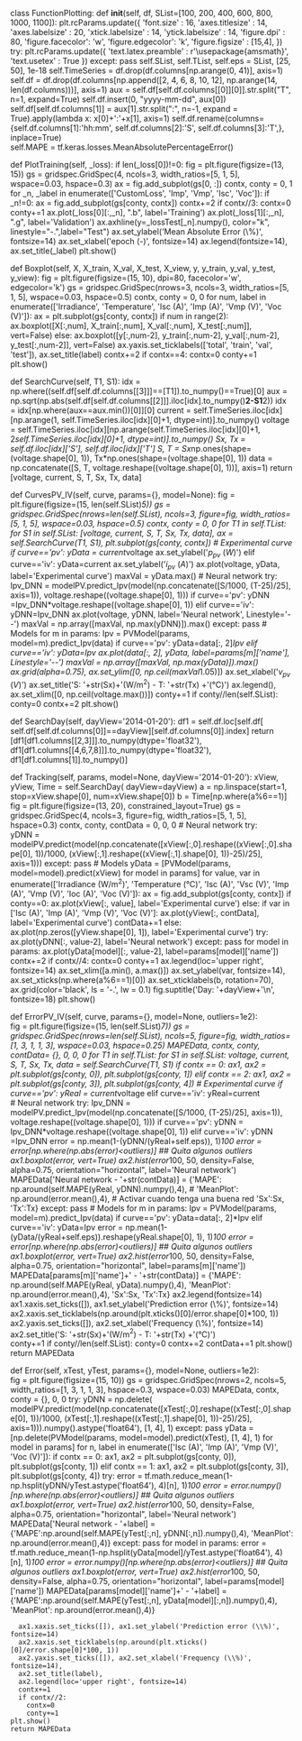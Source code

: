 class FunctionPlotting:
  def __init__(self, df, SList=[100, 200, 400, 600, 800, 1000, 1100]): 
    plt.rcParams.update({
      'font.size'       : 16,
      'axes.titlesize'  : 14, 
      'axes.labelsize'  : 20,
      'xtick.labelsize' : 14,
      'ytick.labelsize' : 14,
      'figure.dpi'      : 80,
      'figure.facecolor': 'w',
      'figure.edgecolor': 'k',
      'figure.figsize'  : [15,4],
      })
    try:
      plt.rcParams.update({
          'text.latex.preamble' : r'\usepackage{amsmath}',
          'text.usetex'     : True
          })
    except:
      pass
    self.SList, self.TList, self.eps = SList, [25, 50], 1e-18
    self.TimeSeries = df.drop(df.columns[np.arange(0, 41)], axis=1)
    self.df  = df.drop(df.columns[np.append([2, 4, 6, 8, 10, 12], np.arange(14, len(df.columns)))], axis=1)
    aux = self.df[self.df.columns[[0]][0]].str.split("T", n=1, expand=True) 
    self.df.insert(0, "yyyy-mm-dd", aux[0])
    self.df[self.df.columns[1]] = aux[1].str.split(":", n=-1, expand = True).apply(lambda x: x[0]+':'+x[1], axis=1)
    self.df.rename(columns={self.df.columns[1]:'hh:mm', 
                            self.df.columns[2]:'S', 
                            self.df.columns[3]:'T',}, inplace=True)    
    self.MAPE = tf.keras.losses.MeanAbsolutePercentageError()
    
  def PlotTraining(self, _loss):
    if len(_loss[0])!=0:
      fig = plt.figure(figsize=(13, 15))
      gs = gridspec.GridSpec(4, ncols=3, width_ratios=[5, 1, 5], wspace=0.03, hspace=0.3)
      ax = fig.add_subplot(gs[0, :])
      contx, conty = 0, 1
      for _n, _label  in enumerate(['CustomLoss', 'Imp', 'Vmp', 'Isc', 'Voc']):
        if _n!=0:
          ax = fig.add_subplot(gs[conty, contx])
          contx+=2
          if contx//3: 
            contx=0
            conty+=1
        ax.plot(_loss[0][:,_n], ".b", label='Training')
        ax.plot(_loss[1][:,_n], ".g", label='Validation')
        ax.axhline(y=_lossTest[_n].numpy(), color="k", linestyle="-.",label="Test")
        ax.set_ylabel('Mean Absolute Error (\\%)', fontsize=14)
        ax.set_xlabel('epoch (-)', fontsize=14)
        ax.legend(fontsize=14), ax.set_title(_label)
      plt.show() 

  def Boxplot(self, X, X_train, X_val, X_test, X_view, y, y_train, y_val, y_test, y_view):
    fig = plt.figure(figsize=(15, 10), dpi=80, facecolor='w', edgecolor='k')
    gs  = gridspec.GridSpec(nrows=3, ncols=3, width_ratios=[5, 1, 5], wspace=0.03, hspace=0.5)
    contx, conty = 0, 0
    for num, label in enumerate(['Irradiance', 'Temperature', 'Isc (A)', 'Imp (A)', 'Vmp (V)', 'Voc (V)']):
      ax = plt.subplot(gs[conty, contx])
      if num in range(2):
        ax.boxplot([X[:,num], X_train[:,num], X_val[:,num], X_test[:,num]], vert=False)
      else:
        ax.boxplot([y[:,num-2], y_train[:,num-2], y_val[:,num-2], y_test[:,num-2]], vert=False)
      ax.yaxis.set_ticklabels(['total', 'train', 'val', 'test']), ax.set_title(label)
      contx+=2
      if contx==4:
        contx=0
        conty+=1
    plt.show() 

  def SearchCurve(self, T1, S1):
    idx = np.where((self.df[self.df.columns[[3]]]==[T1]).to_numpy()==True)[0]
    aux = np.sqrt(np.abs(self.df[self.df.columns[[2]]].iloc[idx].to_numpy()**2-S1**2))
    idx = idx[np.where(aux==aux.min())[0]][0]
    current = self.TimeSeries.iloc[idx][np.arange(1, self.TimeSeries.iloc[idx][0]+1, dtype=int)].to_numpy()
    voltage = self.TimeSeries.iloc[idx][np.arange(self.TimeSeries.iloc[idx][0]+1, 2*self.TimeSeries.iloc[idx][0]+1, dtype=int)].to_numpy()
    Sx, Tx = self.df.iloc[idx]['S'], self.df.iloc[idx]['T']
    S, T = Sx*np.ones(shape=(voltage.shape[0], 1)), Tx*np.ones(shape=(voltage.shape[0], 1))
    data = np.concatenate([S, T, voltage.reshape((voltage.shape[0], 1))], axis=1)
    return [voltage, current, S, T, Sx, Tx, data]

  def CurvesPV_IV(self, curve, params={}, model=None):
    fig = plt.figure(figsize=(15, len(self.SList)*5))
    gs  = gridspec.GridSpec(nrows=len(self.SList), ncols=3, figure=fig, width_ratios=[5, 1, 5], wspace=0.03, hspace=0.5)
    contx, conty = 0, 0
    for T1 in self.TList:
      for S1 in self.SList:
        [voltage, current, S, T, Sx, Tx, data], ax = self.SearchCurve(T1, S1), plt.subplot(gs[conty, contx])
        # Experimental curve
        if curve=='pv':
          yData = current*voltage
          ax.set_ylabel('$p_{pv}$ $(W)$')
        elif curve=='iv':
          yData=current
          ax.set_ylabel('$i_{pv}$ $(A)$')
        ax.plot(voltage, yData, label='Experimental curve')
        maxVal = yData.max()
        # Neural network
        try:
          Ipv_DNN = modelPV.predict_Ipv(model(np.concatenate([S/1000, (T-25)/25], axis=1)), voltage.reshape((voltage.shape[0], 1)))
          if curve=='pv':
            yDNN =Ipv_DNN*voltage.reshape((voltage.shape[0], 1))
          elif curve=='iv':
            yDNN=Ipv_DNN
          ax.plot(voltage, yDNN, label='Neural network', Linestyle='--')
          maxVal = np.array([maxVal, np.max(yDNN)]).max()
        except:
          pass
        # Models
        for m in params:
          Ipv = PVModel(params, model=m).predict_Ipv(data)
          if curve=='pv': 
            yData=data[:, 2]*Ipv
          elif curve=='iv':
            yData=Ipv
          ax.plot(data[:, 2], yData, label=params[m]['name'], Linestyle='--')
          maxVal = np.array([maxVal, np.max(yData)]).max()
        ax.grid(alpha=0.75), ax.set_ylim([0, np.ceil(maxVal*1.05)])
        ax.set_xlabel('$v_{pv}$ $(V)$')
        ax.set_title('S: '+str(Sx)+'(W/m$^2$) - T: '+str(Tx) +'(°C)')
        ax.legend(), ax.set_xlim([0, np.ceil(voltage.max())])
        conty+=1
        if conty//len(self.SList):
          conty=0
          contx+=2
    plt.show()



  
  def SearchDay(self, dayView='2014-01-20'):
    df1 = self.df.loc[self.df[ self.df[self.df.columns[0]]==dayView][self.df.columns[0]].index]
    return [df1[df1.columns[[2,3]]].to_numpy(dtype='float32'), 
            df1[df1.columns[[4,6,7,8]]].to_numpy(dtype='float32'), 
            df1[df1.columns[1]].to_numpy()]
            
  def Tracking(self, params, model=None, dayView='2014-01-20'):
    xView, yView, Time = self.SearchDay( dayView=dayView)
    a = np.linspace(start=1, stop=xView.shape[0], num=xView.shape[0])
    b = Time[np.where(a%6==1)]
    fig = plt.figure(figsize=(13, 20),  constrained_layout=True)
    gs  = gridspec.GridSpec(4, ncols=3, figure=fig, width_ratios=[5, 1, 5], hspace=0.3)
    contx, conty, contData = 0, 0, 0
    # Neural network
    try:       
      yDNN = modelPV.predict(model(np.concatenate([xView[:,0].reshape((xView[:,0].shape[0], 1))/1000, (xView[:,1].reshape((xView[:,1].shape[0], 1))-25)/25], axis=1)))
    except:
      pass
    # Models
    yData = [PVModel(params, model=model).predict(xView)  for model in params]
    for value, var in enumerate(['Irradiance (W/m$^2$)', 'Temperature (°C)', 'Isc (A)', 
                                 'Vsc (V)', 'Imp (A)', 'Vmp (V)', 'Ioc (A)', 'Voc (V)']):
      ax = fig.add_subplot(gs[conty, contx])
      if conty==0:
        ax.plot(xView[:, value], label='Experimental curve')
      else:
        if var in ['Isc (A)', 'Imp (A)', 'Vmp (V)', 'Voc (V)']:
          ax.plot(yView[:, contData], label='Experimental curve')
          contData+=1
        else:
           ax.plot(np.zeros([yView.shape[0], 1]), label='Experimental curve')
        try: 
          ax.plot(yDNN[:, value-2], label='Neural network')
        except:
          pass
        for model in params:
          ax.plot(yData[model][:, value-2], label=params[model]['name'])
      contx+=2
      if contx//4:
        contx=0
        conty+=1 
      ax.legend(loc='upper right', fontsize=14)
      ax.set_xlim([a.min(), a.max()])
      ax.set_ylabel(var, fontsize=14), ax.set_xticks(np.where(a%6==1)[0])
      ax.set_xticklabels(b, rotation=70), ax.grid(color='black', ls = '-.', lw = 0.1)
    fig.suptitle('Day: '+dayView+'\n', fontsize=18)
    plt.show()

  
  def ErrorPV_IV(self, curve, params={}, model=None, outliers=1e2):  
    fig = plt.figure(figsize=(15, len(self.SList)*7))
    gs  = gridspec.GridSpec(nrows=len(self.SList), ncols=5, figure=fig, width_ratios=[1, 3, 1, 1, 3], wspace=0.03, hspace=0.25)
    MAPEData, contx, conty, contData= {}, 0, 0, 0
    for T1 in self.TList:
      for S1 in self.SList:
        voltage, current, S, T, Sx, Tx, data = self.SearchCurve(T1, S1)
        if contx == 0:
          ax1, ax2 = plt.subplot(gs[conty, 0]), plt.subplot(gs[conty, 1])
        elif contx == 2:
          ax1, ax2 = plt.subplot(gs[conty, 3]), plt.subplot(gs[conty, 4])
        # Experimental curve
        if curve=='pv':
          yReal = current*voltage
        elif curve=='iv':
          yReal=current       
        # Neural network
        try:
          Ipv_DNN = modelPV.predict_Ipv(model(np.concatenate([S/1000, (T-25)/25], axis=1)), voltage.reshape((voltage.shape[0], 1)))
          if curve=='pv':
            yDNN = Ipv_DNN*voltage.reshape((voltage.shape[0], 1))
          elif curve=='iv':
            yDNN =Ipv_DNN
          error = np.mean(1-(yDNN/(yReal+self.eps)), 1)*100
          error = error[np.where(np.abs(error)<outliers)] ## Quita algunos outliers 
          ax1.boxplot(error, vert=True)
          ax2.hist(error*100, 50, density=False, alpha=0.75, orientation="horizontal", label='Neural network')
          MAPEData['Neural network - '+str(contData)] = {'MAPE': np.around(self.MAPE(yReal, yDNN).numpy(),4), 
                                                        #  'MeanPlot': np.around(error.mean(),4), # Activar cuando tenga una buena red
                                                         'Sx':Sx, 'Tx':Tx}
        except:
          pass
        # Models
        for m in params:
          Ipv = PVModel(params, model=m).predict_Ipv(data)
          if curve=='pv': 
            yData=data[:, 2]*Ipv
          elif curve=='iv':
            yData=Ipv
          error = np.mean(1-(yData/(yReal+self.eps)).reshape(yReal.shape[0], 1), 1)*100
          error = error[np.where(np.abs(error)<outliers)] ## Quita algunos outliers 
          ax1.boxplot(error, vert=True)
          ax2.hist(error*100, 50, density=False, alpha=0.75, orientation="horizontal", label=params[m]['name'])
          MAPEData[params[m]['name']+' - '+str(contData)] = {'MAPE': np.around(self.MAPE(yReal, yData).numpy(),4),
                                                             'MeanPlot': np.around(error.mean(),4),
                                                             'Sx':Sx, 'Tx':Tx}
        ax2.legend(fontsize=14)
        ax1.xaxis.set_ticks([]), ax1.set_ylabel('Prediction error (\\%)', fontsize=14)
        ax2.xaxis.set_ticklabels(np.around(plt.xticks()[0]/error.shape[0]*100, 1))
        ax2.yaxis.set_ticks([]), ax2.set_xlabel('Frequency (\\%)', fontsize=14)
        ax2.set_title('S: '+str(Sx)+'(W/m$^2$) - T: '+str(Tx) +'(°C)')        
        conty+=1
        if conty//len(self.SList):
          conty=0
          contx+=2
        contData+=1
    plt.show()
    return MAPEData





  
  def Error(self, xTest, yTest, params={}, model=None, outliers=1e2):  
    fig  = plt.figure(figsize=(15, 10))
    gs  = gridspec.GridSpec(nrows=2, ncols=5, width_ratios=[1, 3, 1, 1, 3], hspace=0.3, wspace=0.03)
    MAPEData, contx, conty = {}, 0, 0
    try: 
      yDNN = np.delete( modelPV.predict(model(np.concatenate([xTest[:,0].reshape((xTest[:,0].shape[0], 1))/1000, (xTest[:,1].reshape((xTest[:,1].shape[0], 1))-25)/25], axis=1))).numpy().astype('float64'), [1, 4], 1)
    except:
      pass
    yData = [np.delete(PVModel(params, model=model).predict(xTest), [1, 4], 1) for model in params]
    for n, label in enumerate(['Isc (A)', 'Imp (A)', 'Vmp (V)', 'Voc (V)']):
      if contx == 0:
        ax1, ax2 = plt.subplot(gs[conty, 0]), plt.subplot(gs[conty, 1])
      elif contx == 1:
        ax1, ax2 = plt.subplot(gs[conty, 3]), plt.subplot(gs[conty, 4])
      try: 
        error = tf.math.reduce_mean(1-np.hsplit(yDNN/yTest.astype('float64'), 4)[n], 1)*100
        error = error.numpy()[np.where(np.abs(error)<outliers)] ## Quita algunos outliers 
        ax1.boxplot(error, vert=True)
        ax2.hist(error*100, 50, density=False, alpha=0.75, orientation="horizontal", label='Neural network')
        MAPEData['Neural network - '+label] = {'MAPE':np.around(self.MAPE(yTest[:,n], yDNN[:,n]).numpy(),4),
                                               'MeanPlot': np.around(error.mean(),4)}
      except:
        pass
      for model in params:
        error = tf.math.reduce_mean(1-np.hsplit(yData[model]/yTest.astype('float64'), 4)[n], 1)*100
        error = error.numpy()[np.where(np.abs(error)<outliers)] ## Quita algunos outliers 
        ax1.boxplot(error, vert=True)
        ax2.hist(error*100, 50, density=False, alpha=0.75, orientation="horizontal", label=params[model]['name'])
        MAPEData[params[model]['name']+' - '+label] = {'MAPE':np.around(self.MAPE(yTest[:,n], yData[model][:,n]).numpy(),4),
                                                       'MeanPlot': np.around(error.mean(),4)}

      ax1.xaxis.set_ticks([]), ax1.set_ylabel('Prediction error (\\%)', fontsize=14)
      ax2.xaxis.set_ticklabels(np.around(plt.xticks()[0]/error.shape[0]*100, 1))
      ax2.yaxis.set_ticks([]), ax2.set_xlabel('Frequency (\\%)', fontsize=14), 
      ax2.set_title(label), 
      ax2.legend(loc='upper right', fontsize=14)
      contx+=1
      if contx//2:
        contx=0
        conty+=1    
    plt.show()
    return MAPEData
